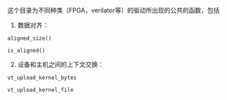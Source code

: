 这个目录为不同种类（FPGA，verilator等）的驱动所出现的公共的函数，包括

1. 数据对齐：

`aligned_size()`

`is_aligned()`

2. 设备和主机之间的上下文交换：

`vt_upload_kernel_bytes`

`vt_upload_kernel_file`

